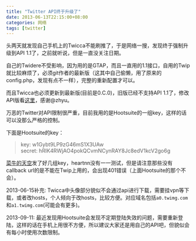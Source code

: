 ```yaml
---
title: "Twitter API终于升级了"
date: 2013-06-13T22:15:00+08:00
categories: 网络
tags: [twitter]
---
```


头两天就发现自己手机上的Twicca不能刷推了，于是网络一搜，发现终于强制升级到API 1.1了，之前就听说，但是一直没关注日期。

自己的Twidere不受影响，因为用的是GTAP，而且一直用的1.1接口，自用的Twip就比较麻烦了，必须git作者的最新版（这其中自己偷懒，用了原来的config.php，发现有点不一样），完整的重新配置才可以。

而且Twicca也必须更新到最新版(目前是0.C.0)，旧版已经不支持API 1.1了，修改API版看[这里](http://zhyu.me/android/twicca-mod.html)，感谢@zhyu。

万恶的Twitter对API限制很严重，目前我用的是Hootsuite的一组key，这样的话可以没那么严格的控制。<!--more-->

下面是Hootsuite的key：

> key: w1Gybt9LP9zG46mS1X3UAw  
secret: hRIK4RWjAO4pokQCvmNCynRAY8Jc8edV1kcV2go6g

[菜牛的天空](http://b.xiacd.com/2013/05/twitter-api-v1-1-oauth-key/)发了好几组key，heartnn没有一一测试，但是请注意那些没有callback url的是不能在Twip上用的，会出现401错误（上面Hootsuite的那个不会）。

2013-06-15补充: Twicca中头像部分貌似不会通过api进行下载，需要挂vpn等下载，或者改hosts，个人倾向于改hosts，比较方便。对应域名包括`a0.twimg.com`和`a1.twimg.com`(可能会有更多)。

2013-09-11: 最近发现用Hootsuite会发现不定期登陆失效的问题，需要重新登陆，这样的话在手机上用很不方便，所以建议大家还是用自己的API吧，但貌似会有每小时使用次数限制。
